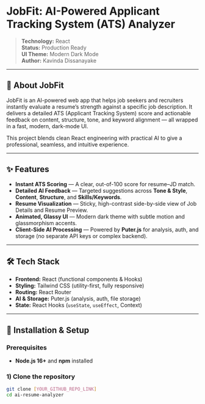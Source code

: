 # JobFit: AI-Powered Applicant Tracking System (ATS) Analyzer

> **Technology:** React  
> **Status:** Production Ready  
> **UI Theme:** Modern Dark Mode  
> **Author:** Kavinda Dissanayake

---

## 🌟 About JobFit

JobFit is an AI-powered web app that helps job seekers and recruiters instantly evaluate a resume’s strength against a specific job description. It delivers a detailed ATS (Applicant Tracking System) score and actionable feedback on content, structure, tone, and keyword alignment — all wrapped in a fast, modern, dark-mode UI.

This project blends clean React engineering with practical AI to give a professional, seamless, and intuitive experience.

---

## ✨ Features

- **Instant ATS Scoring** — A clear, out-of-100 score for resume–JD match.
- **Detailed AI Feedback** — Targeted suggestions across **Tone & Style**, **Content**, **Structure**, and **Skills/Keywords**.
- **Resume Visualization** — Sticky, high-contrast side-by-side view of Job Details and Resume Preview.
- **Animated, Glassy UI** — Modern dark theme with subtle motion and glassmorphism accents.
- **Client-Side AI Processing** — Powered by **Puter.js** for analysis, auth, and storage (no separate API keys or complex backend).

---

## 🛠️ Tech Stack

- **Frontend:** React (functional components & Hooks)
- **Styling:** Tailwind CSS (utility-first, fully responsive)
- **Routing:** React Router
- **AI & Storage:** Puter.js (analysis, auth, file storage)
- **State:** React Hooks (`useState`, `useEffect`, Context)

---

## 🚀 Installation & Setup

### Prerequisites
- **Node.js 16+** and **npm** installed

### 1) Clone the repository
```bash
git clone [YOUR_GITHUB_REPO_LINK]
cd ai-resume-analyzer
